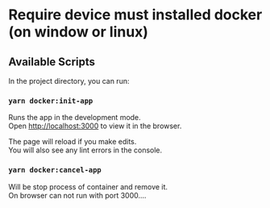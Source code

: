 # Require device must installed docker (on window or linux)

## Available Scripts

In the project directory, you can run:

### `yarn docker:init-app`

Runs the app in the development mode.\
Open [http://localhost:3000](http://localhost:3000) to view it in the browser.

The page will reload if you make edits.\
You will also see any lint errors in the console.

### `yarn docker:cancel-app`

Will be stop process of container and remove it.\
On browser can not run with port 3000....

